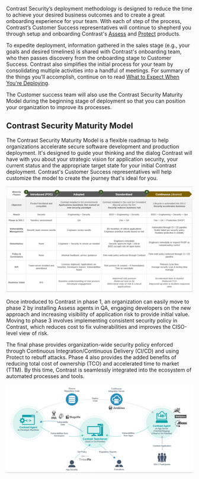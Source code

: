 <!--
title: "Contrast Deployment: Introduction"
description: "Introduction to Contrast deployment"
tags: "Contrast about deployment onboarding customer"
-->

Contrast Security’s <!-- Quick Value delivery --> deployment methodology is designed to reduce the time to achieve your desired business outcomes and to create a great onboarding experience for your team. With each of step of the process, Contrast’s Customer Success representatives will continue to shepherd you through setup and onboarding Contrast's [Assess](assess-howitworks.html) and [Protect](protect-howitworks.html) products. 

To expedite deployment, information gathered in the sales stage (e.g., your goals and desired timelines) is shared with Contrast's onboarding team, who then passes discovery from the onboarding stage to Customer Success. Contrast also simplifies the initial process for your team by consolidating multiple activities into a handful of meetings. For summary of the things you'll accomplish, continue on to read [What to Expect When You're Deploying](about-deployment.html#deploy-map). 

The Customer success team will also use the Contrast Security Maturity Model during the beginning stage of deployment so that you can position your organization to improve its processes. 

## Contrast Security Maturity Model

The Contrast Security Maturity Model is a flexible roadmap to help organizations accelerate secure software development and production deployment. It's designed to guide your thinking and the dialog Contrast will have with you about your strategic vision for application security, your current status and the appropriate target state for your initial Contrast deployment. Contrast's Customer Success representatives will help customize the model to create the journey that's ideal for you.

<a href="assets/images/Contrast-maturity-model.png" rel="lightbox" title="Contrast Security Maturity Model"><img class="thumbnail" src="assets/images/Contrast-maturity-model.png"/></a>

Once introduced to Contrast in phase 1, an organization can easily move to phase 2 by installing Assess agents in QA, engaging developers on the new approach and increasing visibility of application risk to provide initial value. Moving to phase 3 involves implementing consistent security policy in Contrast, which reduces cost to fix vulnerabilities and improves the CISO-level view of risk. 

The final phase provides organization-wide security policy enforced through Continuous Integration/Continuous Delivery (CI/CD) and using Protect to rebuff attacks. Phase 4 also provides the added benefits of reducing total cost of ownership (TCO) and accelerated time to market (TTM). By this time, Contrast is seamlessly integrated into the ecosystem of automated processes and tools. 

<a href="assets/images/Continuous-phase-infographic.png" rel="lightbox" title="Continuous phase of the Contrast Security Maturity Model"><img class="thumbnail" src="assets/images/Continuous-phase-infographic.png"/></a>


